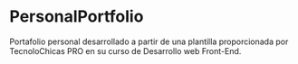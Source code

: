 # PersonalPortfolio
Portafolio personal desarrollado a partir de una plantilla proporcionada por TecnoloChicas PRO en su curso de Desarrollo web Front-End. 
